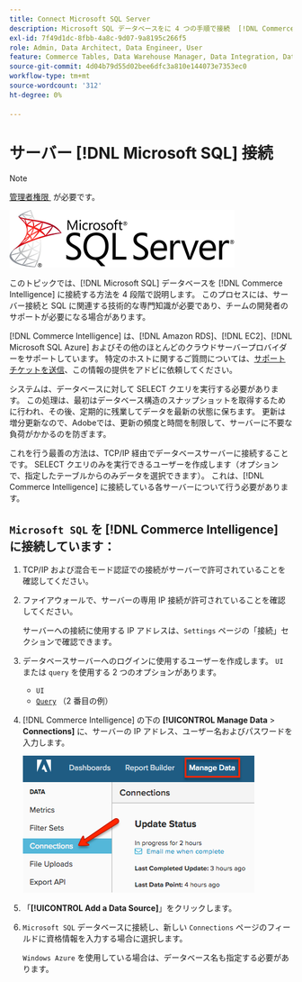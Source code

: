 ```yaml
---
title: Connect Microsoft SQL Server
description: Microsoft SQL データベースをに 4 つの手順で接続  [!DNL Commerce Intelligence]  る方法を説明します。
exl-id: 7f49d1dc-8fbb-4a8c-9d07-9a8195c266f5
role: Admin, Data Architect, Data Engineer, User
feature: Commerce Tables, Data Warehouse Manager, Data Integration, Data Import/Export, SQL Report Builder
source-git-commit: 4d04b79d55d02bee6dfc3a810e144073e7353ec0
workflow-type: tm+mt
source-wordcount: '312'
ht-degree: 0%

---
```


# サーバー [!DNL Microsoft SQL] 接続

>[!NOTE]
>
>[&#x200B; 管理者権限 &#x200B;](../../../administrator/user-management/user-management.md) が必要です。

![Microsoft SQL Server ロゴ &#x200B;](../../../assets/MicrosoftSQLServer-logo.png)

このトピックでは、[!DNL Microsoft SQL] データベースを [!DNL Commerce Intelligence] に接続する方法を 4 段階で説明します。 このプロセスには、サーバー接続と SQL に関連する技術的な専門知識が必要であり、チームの開発者のサポートが必要になる場合があります。

[!DNL Commerce Intelligence] は、[!DNL Amazon RDS]、[!DNL EC2]、[!DNL Microsoft SQL Azure] およびその他のほとんどのクラウドサーバープロバイダーをサポートしています。 特定のホストに関するご質問については、[&#x200B; サポートチケットを送信 &#x200B;](https://experienceleague.adobe.com/docs/commerce-knowledge-base/kb/troubleshooting/miscellaneous/mbi-service-policies.html)、この情報の提供をアドビに依頼してください。

システムは、データベースに対して SELECT クエリを実行する必要があります。 この処理は、最初はデータベース構造のスナップショットを取得するために行われ、その後、定期的に残業してデータを最新の状態に保ちます。 更新は増分更新なので、Adobeでは、更新の頻度と時間を制限して、サーバーに不要な負荷がかかるのを防ぎます。

これを行う最善の方法は、TCP/IP 経由でデータベースサーバーに接続することです。 SELECT クエリのみを実行できるユーザーを作成します（オプションで、指定したテーブルからのみデータを選択できます）。 これは、[!DNL Commerce Intelligence] に接続している各サーバーについて行う必要があります。

## `Microsoft SQL` を [!DNL Commerce Intelligence] に接続しています：

1. TCP/IP および混合モード認証での接続がサーバーで許可されていることを確認してください。

1. ファイアウォールで、サーバーの専用 IP 接続が許可されていることを確認してください。

   サーバーへの接続に使用する IP アドレスは、`Settings` ページの「接続」セクションで確認できます。

1. データベースサーバーへのログインに使用するユーザーを作成します。 `UI` または `query` を使用する 2 つのオプションがあります。
   * `UI`
   * [`Query`](http://sqlserverplanet.com/security/add-user) （2 番目の例）

1. [!DNL Commerce Intelligence] の下の **[!UICONTROL Manage Data** > **Connections]** に、サーバーの IP アドレス、ユーザー名およびパスワードを入力します。

   ![&#x200B; データベース統合を示すデータ接続の管理ページ &#x200B;](../../../assets/manage-data-connections.png)

1. 「**[!UICONTROL Add a Data Source]**」をクリックします。

1. `Microsoft SQL` データベースに接続し、新しい `Connections` ページのフィールドに資格情報を入力する場合に選択します。

   `Windows Azure` を使用している場合は、データベース名も指定する必要があります。
